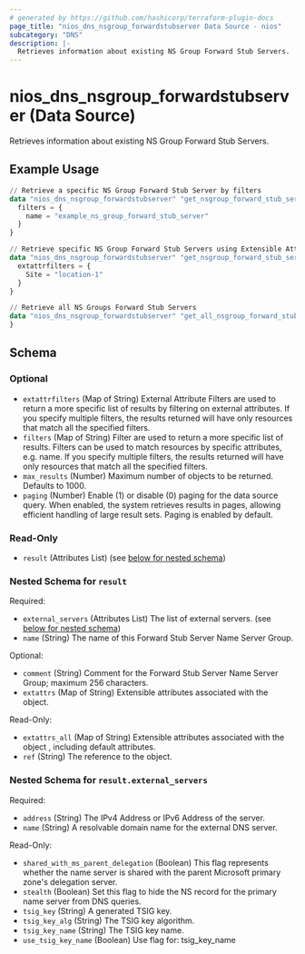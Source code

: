 ```yaml
---
# generated by https://github.com/hashicorp/terraform-plugin-docs
page_title: "nios_dns_nsgroup_forwardstubserver Data Source - nios"
subcategory: "DNS"
description: |-
  Retrieves information about existing NS Group Forward Stub Servers.
---
```


# nios_dns_nsgroup_forwardstubserver (Data Source)

Retrieves information about existing NS Group Forward Stub Servers.

## Example Usage

```terraform
// Retrieve a specific NS Group Forward Stub Server by filters
data "nios_dns_nsgroup_forwardstubserver" "get_nsgroup_forward_stub_server_using_filters" {
  filters = {
    name = "example_ns_group_forward_stub_server"
  }
}

// Retrieve specific NS Group Forward Stub Servers using Extensible Attributes
data "nios_dns_nsgroup_forwardstubserver" "get_nsgroup_forward_stub_server_using_extensible_attributes" {
  extattrfilters = {
    Site = "location-1"
  }
}

// Retrieve all NS Groups Forward Stub Servers
data "nios_dns_nsgroup_forwardstubserver" "get_all_nsgroup_forward_stub_servers_in_default_view" {
}
```

<!-- schema generated by tfplugindocs -->
## Schema

### Optional

- `extattrfilters` (Map of String) External Attribute Filters are used to return a more specific list of results by filtering on external attributes. If you specify multiple filters, the results returned will have only resources that match all the specified filters.
- `filters` (Map of String) Filter are used to return a more specific list of results. Filters can be used to match resources by specific attributes, e.g. name. If you specify multiple filters, the results returned will have only resources that match all the specified filters.
- `max_results` (Number) Maximum number of objects to be returned. Defaults to 1000.
- `paging` (Number) Enable (1) or disable (0) paging for the data source query. When enabled, the system retrieves results in pages, allowing efficient handling of large result sets. Paging is enabled by default.

### Read-Only

- `result` (Attributes List) (see [below for nested schema](#nestedatt--result))

<a id="nestedatt--result"></a>
### Nested Schema for `result`

Required:

- `external_servers` (Attributes List) The list of external servers. (see [below for nested schema](#nestedatt--result--external_servers))
- `name` (String) The name of this Forward Stub Server Name Server Group.

Optional:

- `comment` (String) Comment for the Forward Stub Server Name Server Group; maximum 256 characters.
- `extattrs` (Map of String) Extensible attributes associated with the object.

Read-Only:

- `extattrs_all` (Map of String) Extensible attributes associated with the object , including default attributes.
- `ref` (String) The reference to the object.

<a id="nestedatt--result--external_servers"></a>
### Nested Schema for `result.external_servers`

Required:

- `address` (String) The IPv4 Address or IPv6 Address of the server.
- `name` (String) A resolvable domain name for the external DNS server.

Read-Only:

- `shared_with_ms_parent_delegation` (Boolean) This flag represents whether the name server is shared with the parent Microsoft primary zone's delegation server.
- `stealth` (Boolean) Set this flag to hide the NS record for the primary name server from DNS queries.
- `tsig_key` (String) A generated TSIG key.
- `tsig_key_alg` (String) The TSIG key algorithm.
- `tsig_key_name` (String) The TSIG key name.
- `use_tsig_key_name` (Boolean) Use flag for: tsig_key_name

